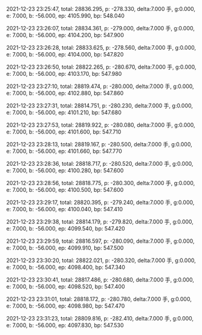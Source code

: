 2021-12-23 23:25:47, total: 28836.295, p: -278.330, delta:7.000 手, g:0.000, e: 7.000, b: -56.000, ep: 4105.990, bp: 548.040

2021-12-23 23:26:07, total: 28834.361, p: -279.000, delta:7.000 手, g:0.000, e: 7.000, b: -56.000, ep: 4104.200, bp: 547.900

2021-12-23 23:26:28, total: 28833.625, p: -278.560, delta:7.000 手, g:0.000, e: 7.000, b: -56.000, ep: 4104.000, bp: 547.820

2021-12-23 23:26:50, total: 28822.265, p: -280.670, delta:7.000 手, g:0.000, e: 7.000, b: -56.000, ep: 4103.170, bp: 547.980

2021-12-23 23:27:10, total: 28819.474, p: -280.000, delta:7.000 手, g:0.000, e: 7.000, b: -56.000, ep: 4102.880, bp: 547.860

2021-12-23 23:27:31, total: 28814.751, p: -280.230, delta:7.000 手, g:0.000, e: 7.000, b: -56.000, ep: 4101.210, bp: 547.680

2021-12-23 23:27:53, total: 28819.922, p: -280.080, delta:7.000 手, g:0.000, e: 7.000, b: -56.000, ep: 4101.600, bp: 547.710

2021-12-23 23:28:13, total: 28819.167, p: -280.500, delta:7.000 手, g:0.000, e: 7.000, b: -56.000, ep: 4101.660, bp: 547.770

2021-12-23 23:28:36, total: 28818.717, p: -280.520, delta:7.000 手, g:0.000, e: 7.000, b: -56.000, ep: 4100.280, bp: 547.600

2021-12-23 23:28:56, total: 28818.775, p: -280.300, delta:7.000 手, g:0.000, e: 7.000, b: -56.000, ep: 4100.500, bp: 547.600

2021-12-23 23:29:17, total: 28820.395, p: -279.240, delta:7.000 手, g:0.000, e: 7.000, b: -56.000, ep: 4100.040, bp: 547.410

2021-12-23 23:29:38, total: 28814.179, p: -279.820, delta:7.000 手, g:0.000, e: 7.000, b: -56.000, ep: 4099.540, bp: 547.420

2021-12-23 23:29:59, total: 28816.597, p: -280.090, delta:7.000 手, g:0.000, e: 7.000, b: -56.000, ep: 4099.910, bp: 547.500

2021-12-23 23:30:20, total: 28822.021, p: -280.320, delta:7.000 手, g:0.000, e: 7.000, b: -56.000, ep: 4098.400, bp: 547.340

2021-12-23 23:30:41, total: 28817.486, p: -280.680, delta:7.000 手, g:0.000, e: 7.000, b: -56.000, ep: 4098.520, bp: 547.400

2021-12-23 23:31:01, total: 28818.172, p: -280.780, delta:7.000 手, g:0.000, e: 7.000, b: -56.000, ep: 4098.980, bp: 547.470

2021-12-23 23:31:23, total: 28809.816, p: -282.410, delta:7.000 手, g:0.000, e: 7.000, b: -56.000, ep: 4097.830, bp: 547.530